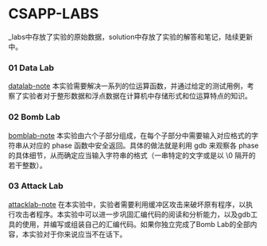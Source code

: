 # CSAPP-LABS  
_labs中存放了实验的原始数据，solution中存放了实验的解答和笔记，陆续更新中。  

### 01 Data Lab  
[datalab-note](https://github.com/jlu-xiurui/csapp-labs/blob/master/solution/lab1-data/datalab-note.md) 本实验需要解决一系列的位运算函数，并通过给定的测试用例，考察了实验者对于整形数据和浮点数据在计算机中存储形式和位运算特点的知识。  

### 02 Bomb Lab
[bomblab-note](https://github.com/jlu-xiurui/csapp-labs/blob/master/solution/lab2-bomb/bomblab-note.md) 本实验由六个子部分组成，在每个子部分中需要输入对应格式的字符串从对应的 phase 函数中安全返回。具体的做法就是利用 gdb 来观察各 phase 的具体细节，从而确定应当输入字符串的格式（一串特定的文字或是以 \0 隔开的若干整数）。
### 03 Attack Lab
[attacklab-note](https://github.com/jlu-xiurui/csapp-labs/blob/master/solution/lab3-attack/Attack%20Lab-note.md) 在本实验中，实验者需要利用缓冲区攻击来破坏原有程序，以执行攻击者程序。本实验中可以进一步巩固汇编代码的阅读和分析能力，以及gdb工具的使用，并编写或组装自己的汇编代码。如果你独立完成了Bomb Lab的全部内容，本实验对于你来说应当不在话下。
